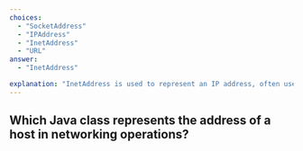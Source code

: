 ```yaml
---
choices:
  - "SocketAddress"
  - "IPAddress"
  - "InetAddress"
  - "URL"
answer:
  - "InetAddress"

explanation: "InetAddress is used to represent an IP address, often used with DatagramPacket and other networking classes."
---
```


## Which Java class represents the address of a host in networking operations?
